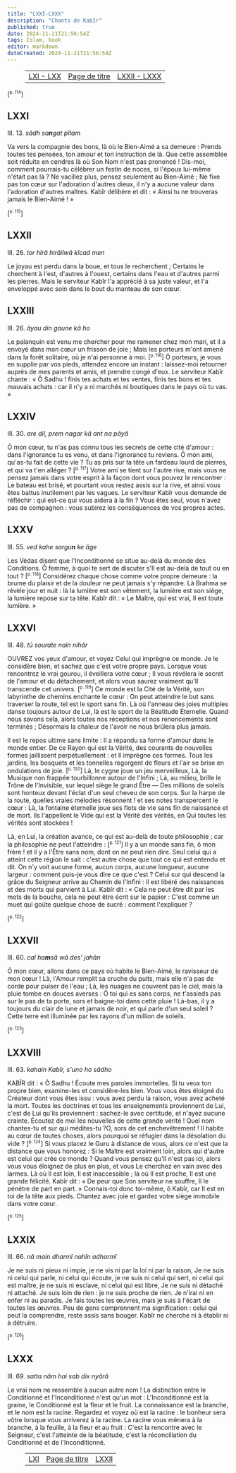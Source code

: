 ```yaml
---
title: "LXXI-LXXX"
description: "Chants de Kabîr"
published: true
date: 2024-11-21T21:56:54Z
tags: Islam, book
editor: markdown
dateCreated: 2024-11-21T21:56:54Z
---
```


<figure class="table chapter-navigator">
  <table>
    <tbody>
      <tr>
        <td>
        <a href="/fr/book/Islam/Songs_of_Kabir/61_70">
          <span class="mdi mdi-flèche-gauche-cercle-de-dépôt"></span><span class="pl-2">LXI - LXX</span>
        </a>
        </td>
        <td>
        <a href="/fr/book/Islam/Songs_of_Kabir">
          <span class="mdi mdi-book-open-variant"></span><span class="pl-2">Page de titre</span>
        </a>
        </td>
        <td>
        <a href="/fr/book/Islam/Songs_of_Kabir/71_80">
          <span class="pr-2">LXXII - LXXX</span><span class="mdi mdi-arrow-right-drop-circle"></span>
        </a>
        </td>
      </tr>
    </tbody>
  </table>
</figure>

<span id="p114">[<sup><small>p. 114</small></sup>]</span>

## LXXI

III. 13. _sâdh sa**n**gat pîtam_

Va vers la compagnie des bons, là où le Bien-Aimé a sa demeure :
Prends toutes tes pensées, ton amour et ton instruction de là.
Que cette assemblée soit réduite en cendres là où Son Nom n'est pas prononcé !
Dis-moi, comment pourrais-tu célébrer un festin de noces, si l'époux lui-même n'était pas là ?
Ne vacillez plus, pensez seulement au Bien-Aimé ;
Ne fixe pas ton cœur sur l'adoration d'autres dieux, il n'y a aucune valeur dans l'adoration d'autres maîtres.
Kabîr délibère et dit : « Ainsi tu ne trouveras jamais le Bien-Aimé ! »

<span id="p115">[<sup><small>p. 115</small></sup>]</span>

## LXXII

III. 26. _tor hîrâ hirâilwâ kîcad men_

Le joyau est perdu dans la boue, et tous le recherchent ;
Certains le cherchent à l'est, d'autres à l'ouest, certains dans l'eau et d'autres parmi les pierres.
Mais le serviteur Kabîr l'a apprécié à sa juste valeur, et l'a enveloppé avec soin dans le bout du manteau de son cœur.

## LXXIII

III. 26. _âyau din gaune kâ ho_

Le palanquin est venu me chercher pour me ramener chez mon mari, et il a envoyé dans mon cœur un frisson de joie ;
Mais les porteurs m'ont amené dans la forêt solitaire, où je n'ai personne à moi. <span id="p116">[<sup><small>p. 116</small></sup>]</span>
Ô porteurs, je vous en supplie par vos pieds, attendez encore un instant : laissez-moi retourner auprès de mes parents et amis, et prendre congé d'eux.
Le serviteur Kabîr chante : « Ô Sadhu ! finis tes achats et tes ventes, finis tes bons et tes mauvais achats : car il n'y a ni marchés ni boutiques dans le pays où tu vas. »

## LXXIV

III. 30. _are dil, prem nagar kä ant na pâyâ_

Ô mon cœur, tu n'as pas connu tous les secrets de cette cité d'amour : dans l'ignorance tu es venu, et dans l'ignorance tu reviens.
Ô mon ami, qu'as-tu fait de cette vie ? Tu as pris sur ta tête un fardeau lourd de pierres, et qui va t'en alléger ? <span id="p117">[<sup><small>p. 117</small></sup>]</span>
Votre ami se tient sur l'autre rive, mais vous ne pensez jamais dans votre esprit à la façon dont vous pouvez le rencontrer :
Le bateau est brisé, et pourtant vous restez assis sur la rive, et ainsi vous êtes battus inutilement par les vagues.
Le serviteur Kabîr vous demande de réfléchir : qui est-ce qui vous aidera à la fin ?
Vous êtes seul, vous n'avez pas de compagnon : vous subirez les conséquences de vos propres actes.

## LXXV

III. 55. _ved kahe sargu**n** ke âge_

Les Védas disent que l'Inconditionné se situe au-delà du monde des Conditions.
Ô femme, à quoi te sert de discuter s'Il est au-delà de tout ou en tout ? <span id="p118">[<sup><small>p. 118</small></sup>]</span>
Considérez chaque chose comme votre propre demeure : la brume du plaisir et de la douleur ne peut jamais s'y répandre.
Là Brahma se révèle jour et nuit : là la lumière est son vêtement, la lumière est son siège, la lumière repose sur ta tête.
Kabîr dit : « Le Maître, qui est vrai, Il est toute lumière. »

## LXXVI

III. 48. _tû sourate nain nihâr_

OUVREZ vos yeux d'amour, et voyez Celui qui imprègne ce monde. Je le considère bien, et sachez que c'est votre propre pays.
Lorsque vous rencontrez le vrai gourou, il éveillera votre cœur ;
Il vous révélera le secret de l'amour et du détachement, et alors vous saurez vraiment qu'Il transcende cet univers. <span id="p119">[<sup><small>p. 119</small></sup>]</span>
Ce monde est la Cité de la Vérité, son labyrinthe de chemins enchante le cœur :
On peut atteindre le but sans traverser la route, tel est le sport sans fin.
Là où l'anneau des joies multiples danse toujours autour de Lui, là est le sport de la Béatitude Éternelle.
Quand nous savons cela, alors toutes nos réceptions et nos renoncements sont terminés ;
Désormais la chaleur de l'avoir ne nous brûlera plus jamais.

Il est le repos ultime sans limite :
Il a répandu sa forme d'amour dans le monde entier.
De ce Rayon qui est la Vérité, des courants de nouvelles formes jaillissent perpétuellement : et Il imprègne ces formes.
Tous les jardins, les bosquets et les tonnelles regorgent de fleurs et l'air se brise en ondulations de joie. <span id="p120">[<sup><small>p. 120</small></sup>]</span>
Là, le cygne joue un jeu merveilleux,
Là, la Musique non frappée tourbillonne autour de l'Infini ;
Là, au milieu, brille le Trône de l'Invisible, sur lequel siège le grand Être —
Des millions de soleils sont honteux devant l'éclat d'un seul cheveu de son corps.
Sur la harpe de la route, quelles vraies mélodies résonnent ! et ses notes transpercent le cœur :
Là, la fontaine éternelle joue ses flots de vie sans fin de naissance et de mort.
Ils l'appellent le Vide qui est la Vérité des vérités, en Qui toutes les vérités sont stockées !

Là, en Lui, la création avance, ce qui est au-delà de toute philosophie ; car la philosophie ne peut l'atteindre : <span id="p121">[<sup><small>p. 121</small></sup>]</span>
Il y a un monde sans fin, ô mon frère ! et il y a l'Être sans nom, dont on ne peut rien dire.
Seul celui qui a atteint cette région le sait : c'est autre chose que tout ce qui est entendu et dit.
On n'y voit aucune forme, aucun corps, aucune longueur, aucune largeur : comment puis-je vous dire ce que c'est ?
Celui sur qui descend la grâce du Seigneur arrive au Chemin de l'Infini : il est libéré des naissances et des morts qui parvient à Lui.
Kabîr dit : « Cela ne peut être dit par les mots de la bouche, cela ne peut être écrit sur le papier :
C'est comme un muet qui goûte quelque chose de sucré : comment l'expliquer ?

<span id="p122">[<sup><small>p. 122</small></sup>]</span>

## LXXVII

III. 60. _cal ha**m**sâ wâ des' jahân_

Ô mon cœur, allons dans ce pays où habite le Bien-Aimé, le ravisseur de mon cœur !
Là, l'Amour remplit sa cruche du puits, mais elle n'a pas de corde pour puiser de l'eau ;
Là, les nuages ne couvrent pas le ciel, mais la pluie tombe en douces averses :
Ô toi qui es sans corps, ne t'assieds pas sur le pas de ta porte, sors et baigne-toi dans cette pluie !
Là-bas, il y a toujours du clair de lune et jamais de noir, et qui parle d'un seul soleil ? Cette terre est illuminée par les rayons d'un million de soleils.

<span id="p123">[<sup><small>p. 123</small></sup>]</span>

## LXXVIII

III. 63. _kahain Kabîr, s'uno ho sâdho_

KABÎR dit : « Ô Sadhu ! Écoute mes paroles immortelles. Si tu veux ton propre bien, examine-les et considère-les bien.
Vous vous êtes éloigné du Créateur dont vous êtes issu : vous avez perdu la raison, vous avez acheté la mort.
Toutes les doctrines et tous les enseignements proviennent de Lui, c'est de Lui qu'ils proviennent : sachez-le avec certitude, et n'ayez aucune crainte.
Écoutez de moi les nouvelles de cette grande vérité !
Quel nom chantes-tu et sur qui médites-tu ?O, sors de cet enchevêtrement !
Il habite au cœur de toutes choses, alors pourquoi se réfugier dans la désolation du vide ? <span id="p124">[<sup><small>p. 124</small></sup>]</span>
Si vous placez le Guru à distance de vous, alors ce n'est que la distance que vous honorez :
Si le Maître est vraiment loin, alors qui d'autre est celui qui crée ce monde ?
Quand vous pensez qu'Il n'est pas ici, alors vous vous éloignez de plus en plus, et vous Le cherchez en vain avec des larmes.
Là où Il est loin, Il est inaccessible ; là où Il est proche, Il est une grande félicité.
Kabîr dit : « De peur que Son serviteur ne souffre, Il le pénètre de part en part. »
Connais-toi donc toi-même, ô Kabîr, car Il est en toi de la tête aux pieds.
Chantez avec joie et gardez votre siège immobile dans votre cœur.

<span id="p125">[<sup><small>p. 125</small></sup>]</span>

## LXXIX

III. 66. _nâ main dharmî nahîn adharmî_

Je ne suis ni pieux ni impie, je ne vis ni par la loi ni par la raison,
Je ne suis ni celui qui parle, ni celui qui écoute, je ne suis ni celui qui sert, ni celui qui est maître, je ne suis ni esclave, ni celui qui est libre,
Je ne suis ni détaché ni attaché.
Je suis loin de rien : je ne suis proche de rien.
Je n'irai ni en enfer ni au paradis.
Je fais toutes les œuvres, mais je suis à l'écart de toutes les œuvres.
Peu de gens comprennent ma signification : celui qui peut la comprendre, reste assis sans bouger.
Kabîr ne cherche ni à établir ni à détruire.

<span id="p126">[<sup><small>p. 126</small></sup>]</span>

## LXXX

III. 69. _satta nâm hai sab dix nyârâ_

Le vrai nom ne ressemble à aucun autre nom !
La distinction entre le Conditionné et l'Inconditionné n'est qu'un mot :
L'Inconditionné est la graine, le Conditionné est la fleur et le fruit.
La connaissance est la branche, et le nom est la racine.
Regardez et voyez où est la racine : le bonheur sera vôtre lorsque vous arriverez à la racine.
La racine vous mènera à la branche, à la feuille, à la fleur et au fruit :
C'est la rencontre avec le Seigneur, c'est l'atteinte de la béatitude, c'est la réconciliation du Conditionné et de l'Inconditionné.

<figure class="table chapter-navigator">
  <table>
    <tbody>
      <tr>
        <td>
        <a href="/fr/book/Islam/Songs_of_Kabir/61_70">
          <span class="mdi mdi-flèche-gauche-cercle-de-chute"></span><span class="pl-2">LXI</span>
        </a>
        </td>
        <td>
        <a href="/fr/book/Islam/Songs_of_Kabir">
          <span class="mdi mdi-book-open-variant"></span><span class="pl-2">Page de titre</span>
        </a>
        </td>
        <td>
        <a href="/fr/book/Islam/Songs_of_Kabir/71_80">
          <span class="pr-2">LXXII</span><span class="mdi mdi-arrow-right-drop-circle"></span>
        </a>
        </td>
      </tr>
    </tbody>
  </table>
</figure>
